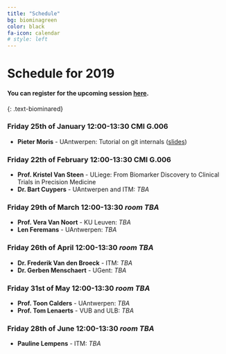 ```yaml
---
title: "Schedule"
bg: biominagreen
color: black
fa-icon: calendar
# style: left
---
```


# Schedule for 2019

#### You can register for the upcoming session [here](https://goo.gl/forms/9gnNUiLWfZA59ATE2).
{: .text-biominared}

### Friday 25th of January 12:00-13:30 CMI G.006

* **Pieter Moris** - UAntwerpen: Tutorial on git internals ([slides](https://pmoris.github.io/git-gud/#/))

### Friday 22th of February 12:00-13:30 CMI G.006

* **Prof. Kristel Van Steen** - ULiege: From Biomarker Discovery to Clinical Trials in Precision Medicine
* **Dr. Bart Cuypers** - UAntwerpen and ITM: _TBA_

### Friday 29th of March 12:00-13:30 _room TBA_

* **Prof. Vera Van Noort** - KU Leuven: _TBA_
* **Len Feremans** - UAntwerpen: _TBA_

### Friday 26th of April 12:00-13:30 _room TBA_

* **Dr. Frederik Van den Broeck** - ITM: _TBA_
* **Dr. Gerben Menschaert** - UGent: _TBA_

### Friday 31st of May 12:00-13:30 _room TBA_

* **Prof. Toon Calders** - UAntwerpen: _TBA_
* **Prof. Tom Lenaerts** - VUB and ULB: _TBA_

### Friday 28th of June 12:00-13:30 _room TBA_

* **Pauline Lempens**  - ITM: _TBA_
